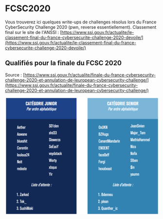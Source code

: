 # FCSC2020

Vous trouverez ici quelques write-ups de challenges résolus lors du France CyberSecurity Challenge 2020 (pwn, reverse essentiellement).
Classement final sur le site de l'ANSSI : [https://www.ssi.gouv.fr/actualite/le-classement-final-du-france-cybersecurite-challenge-2020-devoile/](https://www.ssi.gouv.fr/actualite/le-classement-final-du-france-cybersecurite-challenge-2020-devoile/)

## Qualifiés pour la finale du FCSC 2020

Source : [https://www.ssi.gouv.fr/actualite/finale-du-france-cybersecurity-challenge-2020-et-annulation-de-leuropean-cybersecurity-challenge/](https://www.ssi.gouv.fr/actualite/finale-du-france-cybersecurity-challenge-2020-et-annulation-de-leuropean-cybersecurity-challenge/)

![Quals](https://raw.githubusercontent.com/0xSoEasY/FCSC2020/master/Qualifie%CC%81s%20FCSC%202020.png)
